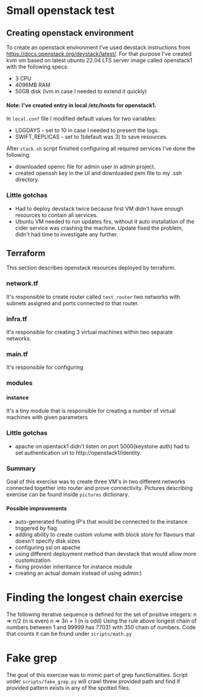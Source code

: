 # Small openstack test

## Creating openstack environment
To create an openstack environment I've used devstack instructions from https://docs.openstack.org/devstack/latest/.
For that purpose I've created kvm vm based on latest ubuntu 22.04 LTS server image called openstack1 with the following specs:
- 3 CPU
- 4096MB RAM
- 50GB disk (lvm in case I needed to extend it quickly)

#### Note: I've created entry in local /etc/hosts for openstack1.

In `local.conf` file I modified default values for two variables:
- LOGDAYS - set to 10 in case I needed to present the logs.
- SWIFT_REPLICAS - set to 1(default was 3) to save resources.


After `stack.sh` script finished configuring all required services I've done the following.

- downloaded openrc file for admin user in admin project.
- created openssh key in the UI and downloaded pem file to my .ssh directory.

### Little gotchas 
- Had to deploy devstack twice because first VM didn't have enough resources to contain all services.
- Ubuntu VM needed to run updates firs, without it auto installation of the cider service was crashing the machine. Update fixed the problem, didn't had time to investigate any further.

## Terraform
This section describes openstack resources deployed by terraform.

### network.tf
It's responsible to create router called `test_router` two networks with subnets assigned and ports connected to that router.

### infra.tf
It's responsible for creating 3 virtual machines within two separate networks.

### main.tf
It's responsible for configuring 

### modules
#### instance
It's a tiny module that is responsible for creating a number of virtual machines with given parameters

### Little gotchas
- apache on opentack1 didn't listen on port 5000(keystone auth) had to set authentication url to http://openstack1/identity.

### Summary
Goal of this exercise was to create three VM's in two different networks connected together into router and prove connectivity.
Pictures describing exercise can be found inside `pictures` dictionary.

#### Possible improvements
- auto-generated floating IP's that would be connected to the instance triggered by flag
- adding ability to create custom volume with block store for flavours that doesn't specify disk sizes
- configuring ssl on apache
- using different deployment method than devstack that would allow more customization
- fixing provider inheritance for instance module
- creating an actual domain instead of using admin:)

# Finding the longest chain exercise
The following iterative sequence is defined for the set of positive integers:
n => n/2 (n is even)
n => 3n + 1 (n is odd)
Using the rule above longest chain of numbers between 1 and 99999 has 77031 with 350 chain of numbers.
Code that counts it can be found under `scripts/math.py`

# Fake grep
The goal of this exercise was to mimic part of grep functionalities.
Script under `scripts/fake_grep.py` will crawl threw provided path and find if provided pattern exists in any of the spotted files.
